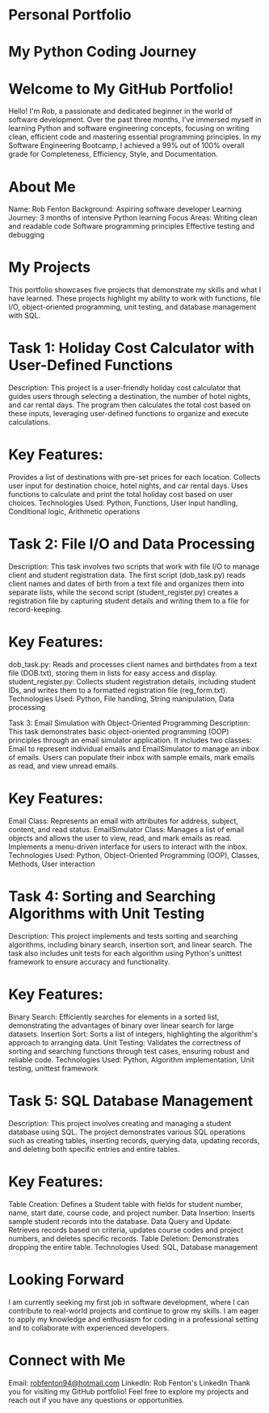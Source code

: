 # Personal Portfolio
# My Python Coding Journey
# Welcome to My GitHub Portfolio!

Hello! I'm Rob, a passionate and dedicated beginner in the world of software development. Over the past three months, I've immersed myself in learning Python and software engineering concepts, focusing on writing clean, efficient code and mastering essential programming principles. In my Software Engineering Bootcamp, I achieved a 99% out of 100% overall grade for Completeness, Efficiency, Style, and Documentation.

# About Me
Name: Rob Fenton
Background: Aspiring software developer
Learning Journey: 3 months of intensive Python learning
Focus Areas:
Writing clean and readable code
Software programming principles
Effective testing and debugging

# My Projects
This portfolio showcases five projects that demonstrate my skills and what I have learned. These projects highlight my ability to work with functions, file I/O, object-oriented programming, unit testing, and database management with SQL.

# Task 1: Holiday Cost Calculator with User-Defined Functions
Description: This project is a user-friendly holiday cost calculator that guides users through selecting a destination, the number of hotel nights, and car rental days. The program then calculates the total cost based on these inputs, leveraging user-defined functions to organize and execute calculations.

# Key Features:

Provides a list of destinations with pre-set prices for each location.
Collects user input for destination choice, hotel nights, and car rental days.
Uses functions to calculate and print the total holiday cost based on user choices.
Technologies Used: Python, Functions, User input handling, Conditional logic, Arithmetic operations

# Task 2: File I/O and Data Processing
Description: This task involves two scripts that work with file I/O to manage client and student registration data. The first script (dob_task.py) reads client names and dates of birth from a text file and organizes them into separate lists, while the second script (student_register.py) creates a registration file by capturing student details and writing them to a file for record-keeping.

# Key Features:

dob_task.py: Reads and processes client names and birthdates from a text file (DOB.txt), storing them in lists for easy access and display.
student_register.py: Collects student registration details, including student IDs, and writes them to a formatted registration file (reg_form.txt).
Technologies Used: Python, File handling, String manipulation, Data processing

Task 3: Email Simulation with Object-Oriented Programming
Description: This task demonstrates basic object-oriented programming (OOP) principles through an email simulator application. It includes two classes: Email to represent individual emails and EmailSimulator to manage an inbox of emails. Users can populate their inbox with sample emails, mark emails as read, and view unread emails.

# Key Features:

Email Class: Represents an email with attributes for address, subject, content, and read status.
EmailSimulator Class: Manages a list of email objects and allows the user to view, read, and mark emails as read.
Implements a menu-driven interface for users to interact with the inbox.
Technologies Used: Python, Object-Oriented Programming (OOP), Classes, Methods, User interaction

# Task 4: Sorting and Searching Algorithms with Unit Testing
Description: This project implements and tests sorting and searching algorithms, including binary search, insertion sort, and linear search. The task also includes unit tests for each algorithm using Python's unittest framework to ensure accuracy and functionality.

# Key Features:

Binary Search: Efficiently searches for elements in a sorted list, demonstrating the advantages of binary over linear search for large datasets.
Insertion Sort: Sorts a list of integers, highlighting the algorithm's approach to arranging data.
Unit Testing: Validates the correctness of sorting and searching functions through test cases, ensuring robust and reliable code.
Technologies Used: Python, Algorithm implementation, Unit testing, unittest framework

# Task 5: SQL Database Management
Description: This project involves creating and managing a student database using SQL. The project demonstrates various SQL operations such as creating tables, inserting records, querying data, updating records, and deleting both specific entries and entire tables.

# Key Features:

Table Creation: Defines a Student table with fields for student number, name, start date, course code, and project number.
Data Insertion: Inserts sample student records into the database.
Data Query and Update: Retrieves records based on criteria, updates course codes and project numbers, and deletes specific records.
Table Deletion: Demonstrates dropping the entire table.
Technologies Used: SQL, Database management

# Looking Forward
I am currently seeking my first job in software development, where I can contribute to real-world projects and continue to grow my skills. I am eager to apply my knowledge and enthusiasm for coding in a professional setting and to collaborate with experienced developers.

# Connect with Me
Email: robfenton94@hotmail.com
LinkedIn: Rob Fenton's LinkedIn
Thank you for visiting my GitHub portfolio! Feel free to explore my projects and reach out if you have any questions or opportunities.

